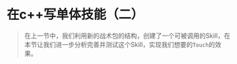 # 在c++写单体技能（二）

> 在上一节中，我们利用新的战术包的结构，创建了一个可被调用的Skill，在本节让我们进一步分析完善并测试这个Skill，实现我们想要的`Touch`的效果。

## 